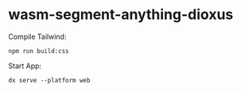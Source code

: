 # wasm-segment-anything-dioxus

Compile Tailwind:

`npm run build:css`


Start App:

`dx serve --platform web`